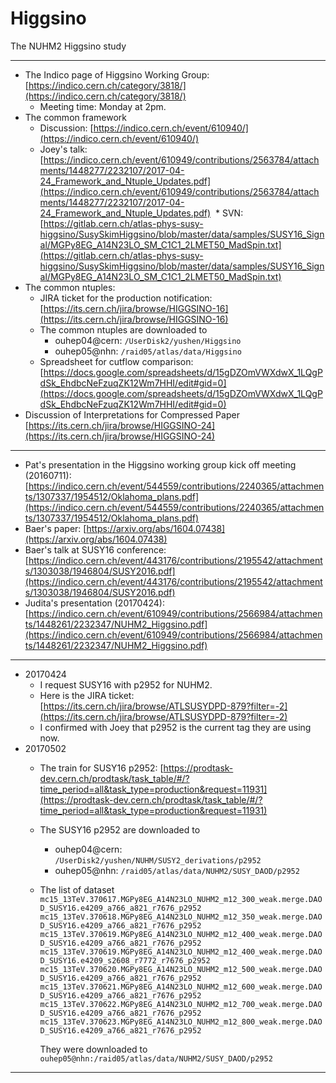 # Higgsino
The NUHM2 Higgsino study

---

* The Indico page of Higgsino Working Group: 
[https://indico.cern.ch/category/3818/](https://indico.cern.ch/category/3818/)
  * Meeting time: Monday at 2pm.
* The common framework
  * Discussion: [https://indico.cern.ch/event/610940/](https://indico.cern.ch/event/610940/)
  * Joey's talk: [https://indico.cern.ch/event/610949/contributions/2563784/attachments/1448277/2232107/2017-04-24_Framework_and_Ntuple_Updates.pdf](https://indico.cern.ch/event/610949/contributions/2563784/attachments/1448277/2232107/2017-04-24_Framework_and_Ntuple_Updates.pdf)
  * SVN: [https://gitlab.cern.ch/atlas-phys-susy-higgsino/SusySkimHiggsino/blob/master/data/samples/SUSY16_Signal/MGPy8EG_A14N23LO_SM_C1C1_2LMET50_MadSpin.txt](https://gitlab.cern.ch/atlas-phys-susy-higgsino/SusySkimHiggsino/blob/master/data/samples/SUSY16_Signal/MGPy8EG_A14N23LO_SM_C1C1_2LMET50_MadSpin.txt)
* The common ntuples:
  * JIRA ticket for the production notification: [https://its.cern.ch/jira/browse/HIGGSINO-16](https://its.cern.ch/jira/browse/HIGGSINO-16)
  * The common ntuples are downloaded to
    * ouhep04@cern: `/UserDisk2/yushen/Higgsino`
    * ouhep05@nhn: `/raid05/atlas/data/Higgsino`
  * Spreadsheet for cutflow comparison: [https://docs.google.com/spreadsheets/d/15gDZOmVWXdwX_1LQgPdSk_EhdbcNeFzuqZK12Wm7HHI/edit#gid=0](https://docs.google.com/spreadsheets/d/15gDZOmVWXdwX_1LQgPdSk_EhdbcNeFzuqZK12Wm7HHI/edit#gid=0)
* Discussion of Interpretations for Compressed Paper [https://its.cern.ch/jira/browse/HIGGSINO-24](https://its.cern.ch/jira/browse/HIGGSINO-24)

---

* Pat's presentation in the Higgsino working group kick off meeting (20160711): [https://indico.cern.ch/event/544559/contributions/2240365/attachments/1307337/1954512/Oklahoma_plans.pdf](https://indico.cern.ch/event/544559/contributions/2240365/attachments/1307337/1954512/Oklahoma_plans.pdf)
* Baer's paper: [https://arxiv.org/abs/1604.07438](https://arxiv.org/abs/1604.07438)
* Baer's talk at SUSY16 conference: [https://indico.cern.ch/event/443176/contributions/2195542/attachments/1303038/1946804/SUSY2016.pdf](https://indico.cern.ch/event/443176/contributions/2195542/attachments/1303038/1946804/SUSY2016.pdf)
* Judita's presentation (20170424): [https://indico.cern.ch/event/610949/contributions/2566984/attachments/1448261/2232347/NUHM2_Higgsino.pdf](https://indico.cern.ch/event/610949/contributions/2566984/attachments/1448261/2232347/NUHM2_Higgsino.pdf)

---

* 20170424
  * I request SUSY16 with p2952 for NUHM2. 
  * Here is the JIRA ticket:
[https://its.cern.ch/jira/browse/ATLSUSYDPD-879?filter=-2](https://its.cern.ch/jira/browse/ATLSUSYDPD-879?filter=-2)
  * I confirmed with Joey that p2952 is the current tag they are using now.
* 20170502
  * The train for SUSY16 p2952: [https://prodtask-dev.cern.ch/prodtask/task_table/#/?time_period=all&task_type=production&request=11931](https://prodtask-dev.cern.ch/prodtask/task_table/#/?time_period=all&task_type=production&request=11931)
  * The SUSY16 p2952 are downloaded to
    * ouhep04@cern: `/UserDisk2/yushen/NUHM/SUSY2_derivations/p2952`
    * ouhep05@nhn: `/raid05/atlas/data/NUHM2/SUSY_DAOD/p2952`
  * The list of dataset
    `mc15_13TeV.370617.MGPy8EG_A14N23LO_NUHM2_m12_300_weak.merge.DAOD_SUSY16.e4209_a766_a821_r7676_p2952`
    `mc15_13TeV.370618.MGPy8EG_A14N23LO_NUHM2_m12_350_weak.merge.DAOD_SUSY16.e4209_a766_a821_r7676_p2952`
    `mc15_13TeV.370619.MGPy8EG_A14N23LO_NUHM2_m12_400_weak.merge.DAOD_SUSY16.e4209_a766_a821_r7676_p2952`
    `mc15_13TeV.370619.MGPy8EG_A14N23LO_NUHM2_m12_400_weak.merge.DAOD_SUSY16.e4209_s2608_r7772_r7676_p2952`
    `mc15_13TeV.370620.MGPy8EG_A14N23LO_NUHM2_m12_500_weak.merge.DAOD_SUSY16.e4209_a766_a821_r7676_p2952`
    `mc15_13TeV.370621.MGPy8EG_A14N23LO_NUHM2_m12_600_weak.merge.DAOD_SUSY16.e4209_a766_a821_r7676_p2952`
    `mc15_13TeV.370622.MGPy8EG_A14N23LO_NUHM2_m12_700_weak.merge.DAOD_SUSY16.e4209_a766_a821_r7676_p2952`
    `mc15_13TeV.370623.MGPy8EG_A14N23LO_NUHM2_m12_800_weak.merge.DAOD_SUSY16.e4209_a766_a821_r7676_p2952`
    
    They were downloaded to `ouhep05@nhn:/raid05/atlas/data/NUHM2/SUSY_DAOD/p2952`

---
